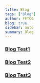 ```yaml
---
title: Blog
tags: ["Blog"]
author: FFTCG
blog: true
sidebar: auto
summary: Blog
---
```



### <a href="./blog/Test1">**Blog Test1**</a>
### <a href="./blog/Test2">**Blog Test2**</a>
### <a href="./blog/Test3">**Blog Test3**</a>
